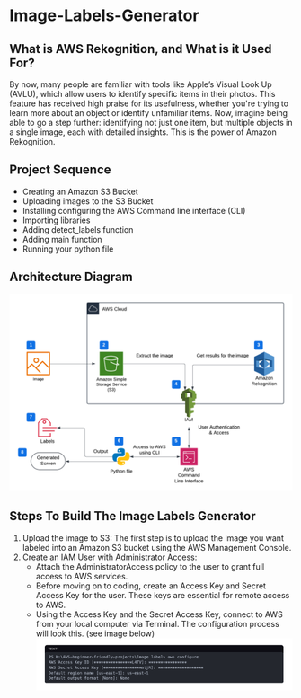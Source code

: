 # Image-Labels-Generator
## What is AWS Rekognition, and What is it Used For?
By now, many people are familiar with tools like Apple’s Visual Look Up (AVLU), which allow users to identify specific items in their photos. This feature has received high praise for its usefulness, whether you're trying to learn more about an object or identify unfamiliar items. Now, imagine being able to go a step further: identifying not just one item, but multiple objects in a single image, each with detailed insights. This is the power of Amazon Rekognition.
## Project Sequence
- Creating an Amazon S3 Bucket
- Uploading images to the S3 Bucket
- Installing configuring the AWS Command line interface (CLI)
- Importing libraries
- Adding detect_labels function
- Adding main function
- Running your python file
## Architecture Diagram
![AWS Cloud Architecture diagram of an image labels generator, powered by Amazon Rekognition](image_label_screen_shots/Image_Labels_Diagram.png)
## Steps To Build The Image Labels Generator
1. Upload the image to S3: The first step is to upload the image you want labeled into an Amazon S3 bucket using the AWS Management Console.
2. Create an IAM User with Administrator Access:
   - Attach the AdministratorAccess policy to the user to grant full access to AWS services.
   - Before moving on to coding, create an Access Key and Secret Access Key for the user. These keys are essential for remote access to AWS.
   - Using the Access Key and the Secret Access Key, connect to AWS from your local computer via Terminal. The configuration process will look this. (see image below)
  ![Image depicting the usage of an Access Key, for local configuration](image_label_screen_shots/configure_locally.png)
